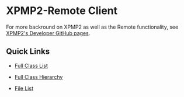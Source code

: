 # XPMP2-Remote Client

For more backround on XPMP2 as well as the Remote functionality,
see [XPMP2's Developer GitHub pages](https://twinfan.github.io/XPMP2/).

## Quick Links

- <a href=annotated.html>Full Class List</a>

- <a href=hierarchy.html>Full Class Hierarchy</a>

- <a href=files.html>File List</a>
